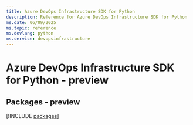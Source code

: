 ```yaml
---
title: Azure DevOps Infrastructure SDK for Python
description: Reference for Azure DevOps Infrastructure SDK for Python
ms.date: 06/09/2025
ms.topic: reference
ms.devlang: python
ms.service: devopsinfrastructure
---
```

# Azure DevOps Infrastructure SDK for Python - preview
## Packages - preview
[!INCLUDE [packages](devops-infrastructure-index.md)]